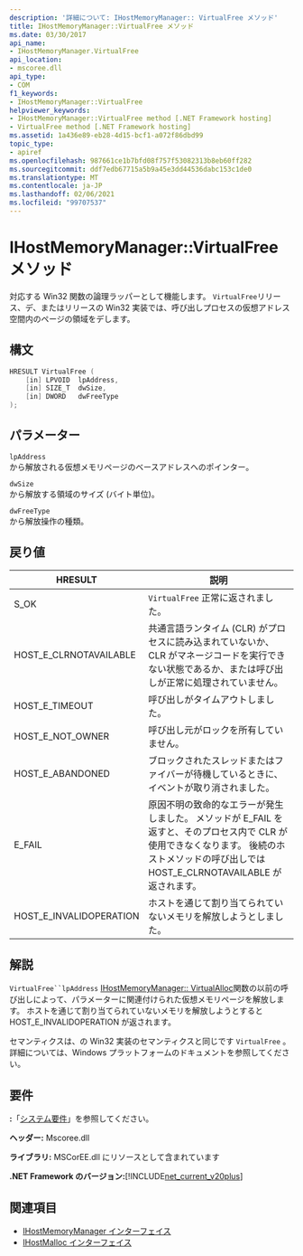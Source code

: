 ```yaml
---
description: '詳細について: IHostMemoryManager:: VirtualFree メソッド'
title: IHostMemoryManager::VirtualFree メソッド
ms.date: 03/30/2017
api_name:
- IHostMemoryManager.VirtualFree
api_location:
- mscoree.dll
api_type:
- COM
f1_keywords:
- IHostMemoryManager::VirtualFree
helpviewer_keywords:
- IHostMemoryManager::VirtualFree method [.NET Framework hosting]
- VirtualFree method [.NET Framework hosting]
ms.assetid: 1a436e89-eb28-4d15-bcf1-a072f86dbd99
topic_type:
- apiref
ms.openlocfilehash: 987661ce1b7bfd08f757f53082313b8eb60ff282
ms.sourcegitcommit: ddf7edb67715a5b9a45e3dd44536dabc153c1de0
ms.translationtype: MT
ms.contentlocale: ja-JP
ms.lasthandoff: 02/06/2021
ms.locfileid: "99707537"
---
```

# <a name="ihostmemorymanagervirtualfree-method"></a>IHostMemoryManager::VirtualFree メソッド

対応する Win32 関数の論理ラッパーとして機能します。 `VirtualFree`リリース、デ、またはリリースの Win32 実装では、呼び出しプロセスの仮想アドレス空間内のページの領域をデします。  
  
## <a name="syntax"></a>構文  
  
```cpp  
HRESULT VirtualFree (  
    [in] LPVOID  lpAddress,  
    [in] SIZE_T  dwSize,  
    [in] DWORD   dwFreeType  
);  
```  
  
## <a name="parameters"></a>パラメーター  

 `lpAddress`  
 から解放される仮想メモリページのベースアドレスへのポインター。  
  
 `dwSize`  
 から解放する領域のサイズ (バイト単位)。  
  
 `dwFreeType`  
 から解放操作の種類。  
  
## <a name="return-value"></a>戻り値  
  
|HRESULT|説明|  
|-------------|-----------------|  
|S_OK|`VirtualFree` 正常に返されました。|  
|HOST_E_CLRNOTAVAILABLE|共通言語ランタイム (CLR) がプロセスに読み込まれていないか、CLR がマネージコードを実行できない状態であるか、または呼び出しが正常に処理されていません。|  
|HOST_E_TIMEOUT|呼び出しがタイムアウトしました。|  
|HOST_E_NOT_OWNER|呼び出し元がロックを所有していません。|  
|HOST_E_ABANDONED|ブロックされたスレッドまたはファイバーが待機しているときに、イベントが取り消されました。|  
|E_FAIL|原因不明の致命的なエラーが発生しました。 メソッドが E_FAIL を返すと、そのプロセス内で CLR が使用できなくなります。 後続のホストメソッドの呼び出しでは HOST_E_CLRNOTAVAILABLE が返されます。|  
|HOST_E_INVALIDOPERATION|ホストを通じて割り当てられていないメモリを解放しようとしました。|  
  
## <a name="remarks"></a>解説  

 `VirtualFree``lpAddress` [IHostMemoryManager:: VirtualAlloc](ihostmemorymanager-virtualalloc-method.md)関数の以前の呼び出しによって、パラメーターに関連付けられた仮想メモリページを解放します。 ホストを通じて割り当てられていないメモリを解放しようとすると HOST_E_INVALIDOPERATION が返されます。  
  
 セマンティクスは、の Win32 実装のセマンティクスと同じです `VirtualFree` 。 詳細については、Windows プラットフォームのドキュメントを参照してください。  
  
## <a name="requirements"></a>要件  

 **:**「[システム要件](../../get-started/system-requirements.md)」を参照してください。  
  
 **ヘッダー:** Mscoree.dll  
  
 **ライブラリ:** MSCorEE.dll にリソースとして含まれています  
  
 **.NET Framework のバージョン:**[!INCLUDE[net_current_v20plus](../../../../includes/net-current-v20plus-md.md)]  
  
## <a name="see-also"></a>関連項目

- [IHostMemoryManager インターフェイス](ihostmemorymanager-interface.md)
- [IHostMalloc インターフェイス](ihostmalloc-interface.md)
